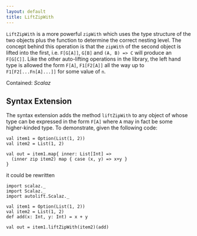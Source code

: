 ```yaml
---
layout: default
title: LiftZipWith
---
```


`LiftZipWith` is a more powerful `zipWith` which uses the type structure of the two objects plus the function to determine the correct nesting level. The concept behind this operation is that the `zipWith` of the second object is lifted into the first, i.e. `F[G[A]]`, `G[B]` and `(A, B) => C` will produce an `F[G[C]]`. Like the other auto-lifting operations in the library, the left hand type is allowed the form `F[A]`, `F1[F2[A]]` all the way up to `F1[F2[...Fn[A]...]]` for some value of `n`.

Contained: *Scalaz*

## Syntax Extension

The syntax extension adds the method `liftZipWith` to any object of whose type can be expressed in the form `F[A]` where `A` may in fact be some higher-kinded type. To demonstrate, given the following code:

```tut
val item1 = Option(List(1, 2))
val item2 = List(1, 2)

val out = item1.map{ inner: List[Int] =>
  (inner zip item2) map { case (x, y) => x+y }
}
```

it could be rewritten

```tut
import scalaz._
import Scalaz._
import autolift.Scalaz._

val item1 = Option(List(1, 2))
val item2 = List(1, 2)
def add(x: Int, y: Int) = x + y

val out = item1.liftZipWith(item2)(add)
```
